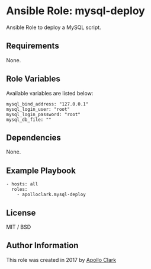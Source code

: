 # Ansible Role: mysql-deploy

Ansible Role to deploy a MySQL script.


## Requirements

None.

## Role Variables

Available variables are listed below:

    mysql_bind_address: "127.0.0.1"
    mysql_login_user: "root"
    mysql_login_password: "root"
    mysql_db_file: ""

## Dependencies

None.

## Example Playbook

    - hosts: all
      roles:
        - apolloclark.mysql-deploy

## License

MIT / BSD

## Author Information

This role was created in 2017 by [Apollo Clark](https://www.apolloclark.com/)
